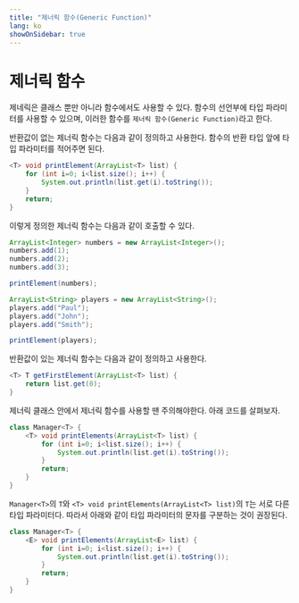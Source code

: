 ```yaml
---
title: "제너릭 함수(Generic Function)"
lang: ko
showOnSidebar: true
---
```


# 제너릭 함수
제네릭은 클래스 뿐만 아니라 함수에서도 사용할 수 있다. 함수의 선언부에 타입 파라미터를 사용할 수 있으며, 이러한 함수를 `제너릭 함수(Generic Function)`라고 한다.

반환값이 없는 제너릭 함수는 다음과 같이 정의하고 사용한다. 함수의 반환 타입 앞에 타입 파라미터를 적어주면 된다.
``` java
<T> void printElement(ArrayList<T> list) {
    for (int i=0; i<list.size(); i++) {
        System.out.println(list.get(i).toString());
    }
    return;
}
```
이렇게 정의한 제너릭 함수는 다음과 같이 호출할 수 있다.
``` java
ArrayList<Integer> numbers = new ArrayList<Integer>();
numbers.add(1);
numbers.add(2);
numbers.add(3);

printElement(numbers);
```
``` java
ArrayList<String> players = new ArrayList<String>();
players.add("Paul");
players.add("John");
players.add("Smith");

printElement(players);
```

반환값이 있는 제너릭 함수는 다음과 같이 정의하고 사용한다. 
``` java
<T> T getFirstElement(ArrayList<T> list) {
    return list.get(0);
}
```

제너릭 클래스 안에서 제너릭 함수를 사용할 땐 주의해야한다. 아래 코드를 살펴보자.
``` java
class Manager<T> {
    <T> void printElements(ArrayList<T> list) {
        for (int i=0; i<list.size(); i++) {
            System.out.println(list.get(i).toString());
        }
        return;
    }
}
```
`Manager<T>`의 `T`와 `<T> void printElements(ArrayList<T> list)`의 `T`는 서로 다른 타입 파라미터다. 따라서 아래와 같이 타입 파라미터의 문자를 구분하는 것이 권장된다.
``` java
class Manager<T> {
    <E> void printElements(ArrayList<E> list) {
        for (int i=0; i<list.size(); i++) {
            System.out.println(list.get(i).toString());
        }
        return;
    }
}
```
